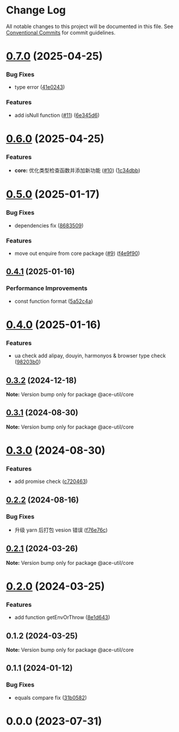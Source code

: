 # Change Log

All notable changes to this project will be documented in this file.
See [Conventional Commits](https://conventionalcommits.org) for commit guidelines.

# [0.7.0](https://github.com/aceHubert/ace-util/compare/@ace-util/core@0.6.0...@ace-util/core@0.7.0) (2025-04-25)

### Bug Fixes

- type error ([41e0243](https://github.com/aceHubert/ace-util/commit/41e0243209ba127036cdb6666d362102e26cf665))

### Features

- add isNull function ([#11](https://github.com/aceHubert/ace-util/issues/11)) ([6e345d6](https://github.com/aceHubert/ace-util/commit/6e345d6eac049ca8d209c3456733be1e51018d9d))

# [0.6.0](https://github.com/aceHubert/ace-util/compare/@ace-util/core@0.5.0...@ace-util/core@0.6.0) (2025-04-25)

### Features

- **core:** 优化类型检查函数并添加新功能 ([#10](https://github.com/aceHubert/ace-util/issues/10)) ([1c34dbb](https://github.com/aceHubert/ace-util/commit/1c34dbb148240c73c930e7d3e8a9a4d2324137ea))

# [0.5.0](https://github.com/aceHubert/ace-util/compare/@ace-util/core@0.4.1...@ace-util/core@0.5.0) (2025-01-17)

### Bug Fixes

- dependencies fix ([8683509](https://github.com/aceHubert/ace-util/commit/8683509233348a9d9bbeccebd8fe32f461e7e4f3))

### Features

- move out enquire from core package ([#9](https://github.com/aceHubert/ace-util/issues/9)) ([f4e9f90](https://github.com/aceHubert/ace-util/commit/f4e9f9062c3e4417bf983964b653e5c6cde4742b))

## [0.4.1](https://github.com/aceHubert/ace-util/compare/@ace-util/core@0.4.0...@ace-util/core@0.4.1) (2025-01-16)

### Performance Improvements

- const function format ([5a52c4a](https://github.com/aceHubert/ace-util/commit/5a52c4a636dedf97b6e740068d268a6c6cf9ec9d))

# [0.4.0](https://github.com/aceHubert/ace-util/compare/@ace-util/core@0.3.2...@ace-util/core@0.4.0) (2025-01-16)

### Features

- ua check add alipay, douyin, harmonyos & browser type check ([98203b0](https://github.com/aceHubert/ace-util/commit/98203b09e405028838a426450b9575af73bb8838))

## [0.3.2](https://github.com/aceHubert/ace-util/compare/@ace-util/core@0.3.1...@ace-util/core@0.3.2) (2024-12-18)

**Note:** Version bump only for package @ace-util/core

## [0.3.1](https://github.com/aceHubert/ace-util/compare/@ace-util/core@0.3.0...@ace-util/core@0.3.1) (2024-08-30)

**Note:** Version bump only for package @ace-util/core

# [0.3.0](https://github.com/aceHubert/ace-util/compare/@ace-util/core@0.2.2...@ace-util/core@0.3.0) (2024-08-30)

### Features

- add promise check ([c720463](https://github.com/aceHubert/ace-util/commit/c7204639a6fb29944a591e8a9af7791b1fff24ec))

## [0.2.2](https://github.com/aceHubert/ace-util/compare/@ace-util/core@0.2.1...@ace-util/core@0.2.2) (2024-08-16)

### Bug Fixes

- 升级 yarn 后打包 vesion 错误 ([f76e76c](https://github.com/aceHubert/ace-util/commit/f76e76cc05156d9dea63c53a2035dff5db0a2aff))

## [0.2.1](https://github.com/aceHubert/ace-util/compare/@ace-util/core@0.2.0...@ace-util/core@0.2.1) (2024-03-26)

**Note:** Version bump only for package @ace-util/core

# [0.2.0](https://github.com/aceHubert/ace-util/compare/@ace-util/core@0.1.1...@ace-util/core@0.2.0) (2024-03-25)

### Features

- add function getEnvOrThrow ([8e1d643](https://github.com/aceHubert/ace-util/commit/8e1d643f714ec3b6bc184eb71f73e11cc52a7ce1))

## 0.1.2 (2024-03-25)

**Note:** Version bump only for package @ace-util/core

## 0.1.1 (2024-01-12)

### Bug Fixes

- equals compare fix ([31b0582](https://github.com/aceHubert/ace-util/commit/31b0582ac95afa7e0d2dc067576dea6b92d65d64))

# 0.0.0 (2023-07-31)
